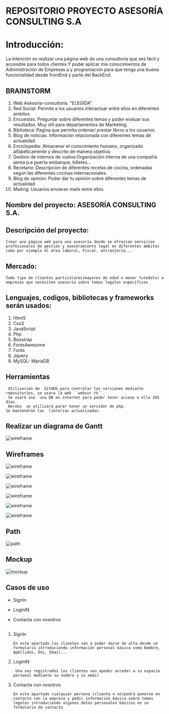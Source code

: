 # REPOSITORIO PROYECTO ASESORÍA CONSULTING S.A

# Introducción:

La intención es realizar una página web de una consultoría que ses fácil y accesible para todos clientes.Y poder aplicar mis conocimientos de Administración de Empresas a y programación para que tenga una buena funcionalidad desde frontEnd y parte del BackEnd.

## BRAINSTORM

1. Web Asesoría-consultoría. "ELEGIDA"
2. Red Social: Permite a los usuarios interactuar entre ellos en diferentes ámbitos
3. Encuestas: Preguntar sobre diferentes temas y poder evaluar sus resultados. Muy útil para departamentos de Marketing.
4. Biblioteca: Pagina que permita ordenar/ prestar libros a los usuarios.
5. Blog de noticias: Información relacionada con diferentes temas de actualidad.
6. Enciclopedia: Almacenar el conocimiento humano, organizado alfabéticamente y descrito de manera objetiva.
7. Gestion de internos de vuelos:Organización interna de una compañía aerea p.e puerta embarque, billetes...
8. Recetario: Descripcion de diferentes recetas de cocina, ordenadas según las diferentes cocinas internacionales.
9. Blog de opinion: Poder dar tu opinión sobre diferentes temas de actualidad.
10. Mailing: Usuarios enviaran mails entre ellos

## Nombre del proyecto: ASESORÍA CONSULTING S.A.

## Descripción del proyecto:

`Crear una página web para una asesoría donde se ofrezcan servicios profesionales de gestión y asesoramiento legal en diferentes ámbitos como por ejemplo el área laboral, Fiscal, extranjería...`

## Mercado:

`Todo tipo de clientes particulares(mayores de edad o menor tutedalo) o empresas que necesiten asesoría sobre temas legales específicos `

## Lenguajes, codigos, bibliotecas y frameworks serán usados:

1. Html5
2. Css3
3. JavaScript
4. Php
5. Boostrap
6. FontsAwesome
7. Fonts
8. Jquery
9. MySQL- MariaDB

## Herramientas

```
 Utilización de  GitHUb para controlar las versiones mediante repositorios, se usara la web ``websur.tk``.
 Se usará una  una DB en internet para poder tener acceso a ella 365 días.
 Heroku  se utilizará parar tener un servidor de php.
Se mantendrán las  librerias actualizadas.

```

## Realizar un diagrama de Gantt

![wireframe ](../parte1Consulting/img/diagramaGant.png)

## Wireframes

![wireframe ](./img/indexHtml.png)

![wireframe ](./img/menuHtml.png)

![wireframe ](./img/loginHtml.png)

![wireframe ](./img/contactaHtml.png)

![wireframe ](./img/registroHtml.png)

![wireframe ](./img/mailLoginHtml.png)

## Path

![path ](./img/path.png)

## Mockup

![mockup ](./img/mockup.png)

## Casos de uso

- SignIn

- LoginIN

- Contacta con nosotros

##

1. SignIn

   `En este apartado los clientes van a poder darse de alta desde un formulario introduciendo información personal básica como Nombre, Apellidos, Dni, Email...`

2. LoginIN

   ` Una vez registrados los clientes van apoder acceder a su espacio personal mediante su nombre y su email`

3. Contacta con nosotros

   `En este apartado cualquier persona (cliente o no)podrá ponerse en contacto con la empresa y pedir información básica sobre temas legales introduciendo algunos datos personales básicos en un formulario de contacto`

